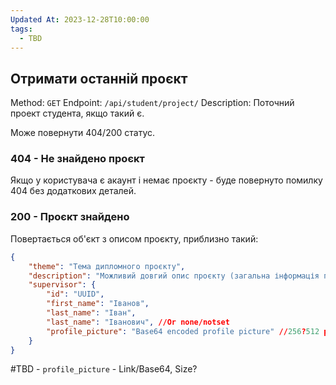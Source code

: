 ```yaml
---
Updated At: 2023-12-28T10:00:00
tags:
  - TBD
---
```

## Отримати останній проєкт

Method: `GET`
Endpoint: `/api/student/project/`
Description: Поточний проект студента, якщо такий є.

Може повернути 404/200 статус.

### 404 - Не знайдено проєкт
Якщо у користувача є акаунт і немає проєкту - буде повернуто помилку 404 без додаткових деталей.

### 200 - Проєкт знайдено
Повертається об'єкт з описом проєкту, приблизно такий:
```json
{
	"theme": "Тема дипломного проєкту",
	"description": "Можливий довгий опис проєкту (загальна інформація про дипломну роботу цього студента)",
	"supervisor": {
		"id": "UUID",
		"first_name": "Іванов",
		"last_name": "Іван",
		"last_name": "Іванович", //Or none/notset
		"profile_picture": "Base64 encoded profile picture" //256?512 px max?
	}
}
```
#TBD  - `profile_picture` - Link/Base64, Size?